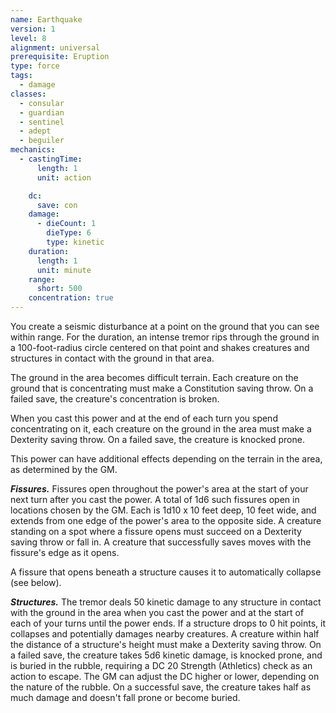 ```yaml
---
name: Earthquake
version: 1
level: 8
alignment: universal
prerequisite: Eruption
type: force
tags:
  - damage
classes:
  - consular
  - guardian
  - sentinel
  - adept
  - beguiler
mechanics:
  - castingTime:
      length: 1
      unit: action

    dc:
      save: con
    damage:
      - dieCount: 1
        dieType: 6
        type: kinetic
    duration:
      length: 1
      unit: minute
    range:
      short: 500
    concentration: true
---
```

You create a seismic disturbance at a point on the ground that you can see within range. For the duration, an intense tremor rips through the ground in a 100-foot-radius circle centered on that point and shakes creatures and structures in contact with the ground in that area.

The ground in the area becomes difficult terrain. Each creature on the ground that is concentrating must make a Constitution saving throw. On a failed save, the creature's concentration is broken.

When you cast this power and at the end of each turn you spend concentrating on it, each creature on the ground in the area must make a Dexterity saving throw. On a failed save, the creature is knocked prone. 

This power can have additional effects depending on the terrain in the area, as determined by the GM.

***Fissures.*** Fissures open throughout the power's area at the start of your next turn after you cast the power. A total of 1d6 such fissures open in locations chosen by the GM. Each is 1d10 x 10 feet deep, 10 feet wide, and extends from one edge of the power's area to the opposite side. A creature standing on a spot where a fissure opens must succeed on a Dexterity saving throw or fall in. A creature that successfully saves moves with the fissure's edge as it opens.

A fissure that opens beneath a structure causes it to automatically collapse (see below).

***Structures.*** The tremor deals 50 kinetic damage to any structure in contact with the ground in the area when you cast the power and at the start of each of your turns until the power ends. If a structure drops to 0 hit points, it collapses and potentially damages nearby creatures. A creature within half the distance of a structure's height must make a Dexterity saving throw. On a failed save, the creature takes 5d6 kinetic damage, is knocked prone, and is buried in the rubble, requiring a DC 20 Strength (Athletics) check as an action to escape. The GM can adjust the DC higher or lower, depending on the nature of the rubble. On a successful save, the creature takes half as much damage and doesn't fall prone or become buried.
    